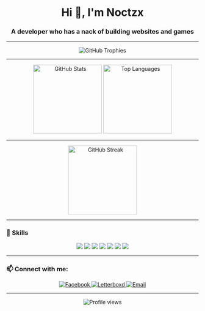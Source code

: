 <!-- Profile Header -->
<h1 align="center">Hi 👋, I'm Noctzx</h1>
<h3 align="center">A developer who has a nack of building websites and games</h3>

---

<!-- GitHub Trophies -->
<p align="center">
  <img src="https://github-profile-trophy.vercel.app/?username=nocts2224&theme=onedark&margin-w=10&margin-h=10&no-frame=true#gh-dark-mode-only" alt="GitHub Trophies" />
</p>

---

<!-- GitHub Stats -->
<p align="center">
  <img height="180em" src="https://github-readme-stats.vercel.app/api?username=nocts2224&show_icons=true&theme=onedark&hide_border=true#gh-dark-mode-only" alt="GitHub Stats" />
  <img height="180em" src="https://github-readme-stats.vercel.app/api/top-langs/?username=nocts2224&layout=compact&theme=onedark&hide_border=true#gh-dark-mode-only" alt="Top Languages" />
</p>

---

<!-- GitHub Streak Stats -->
<p align="center">
 <img height="180em" src="https://streak-stats.demolab.com?user=nocts2224&theme=onedark&hide_border=true&date_format=j%20M%5B%20Y%5D" alt="GitHub Streak" />
</p>

---

<!-- Skills Section -->
### 🧠 Skills
<p align="center">
  <img src="https://img.shields.io/badge/Java-%23ED8B00.svg?style=for-the-badge&logo=openjdk&logoColor=white" />
  <img src="https://img.shields.io/badge/PHP-%23777BB4.svg?style=for-the-badge&logo=php&logoColor=white" />
  <img src="https://img.shields.io/badge/JavaScript-%23F7DF1E.svg?style=for-the-badge&logo=javascript&logoColor=black" />
  <img src="https://img.shields.io/badge/Laravel-%23FF2D20.svg?style=for-the-badge&logo=laravel&logoColor=white" />
  <img src="https://img.shields.io/badge/Vue.js-%234FC08D.svg?style=for-the-badge&logo=vue.js&logoColor=white" />
  <img src="https://img.shields.io/badge/Flutter-%2302569B.svg?style=for-the-badge&logo=flutter&logoColor=white" />
  <img src="https://img.shields.io/badge/and_more-555555?style=for-the-badge" />
</p>

---

<!-- Contact -->
### 📫 Connect with me:
<p align="center">

  <!-- Facebook -->
  <a href="https://www.facebook.com/LJ Lumantas" target="_blank">
    <img src="https://img.shields.io/badge/Facebook-1877F2?style=for-the-badge&logo=facebook&logoColor=white" alt="Facebook" />
  </a>

  <!-- Letterboxd -->
  <a href="https://letterboxd.com/rmagallanez" target="_blank">
    <img src="https://img.shields.io/badge/Letterboxd-00D735?style=for-the-badge&logo=letterboxd&logoColor=white" alt="Letterboxd" />
  </a>

  <!-- Email -->
  <a href="mailto:ljgabrielle2224@gmail.com" target="_blank">
    <img src="https://img.shields.io/badge/Email-D14836?style=for-the-badge&logo=gmail&logoColor=white" alt="Email" />
  </a>

</p>

---

<!-- Footer -->
<p align="center">
  <img src="https://komarev.com/ghpvc/?username=nocts2224&label=Profile%20Views&color=blue&style=flat-square" alt="Profile views" />
</p>
